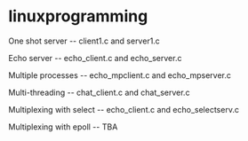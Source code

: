 # linuxprogramming

One shot server -- client1.c and server1.c

Echo server -- echo_client.c and echo_server.c

Multiple processes -- echo_mpclient.c and echo_mpserver.c

Multi-threading -- chat_client.c and chat_server.c

Multiplexing with select -- echo_client.c and  echo_selectserv.c

Multiplexing with epoll -- TBA
